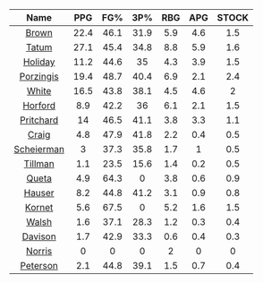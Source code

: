 |                                     Name                                     |  PPG  |  FG%  |  3P%  |  RBG  |  APG  |  STOCK  |
|:----------------------------------------------------------------------------:|:-----:|:-----:|:-----:|:-----:|:-----:|:-------:|
|      [Brown](https://www.espn.com/nba/player/_/id/3917376/jaylen-brown)      | 22.4  | 46.1  | 31.9  |  5.9  |  4.6  |   1.5   |
|      [Tatum](https://www.espn.com/nba/player/_/id/4065648/jayson-tatum)      | 27.1  | 45.4  | 34.8  |  8.8  |  5.9  |   1.6   |
|      [Holiday](https://www.espn.com/nba/player/_/id/3995/jrue-holiday)       | 11.2  | 44.6  |  35   |  4.3  |  3.9  |   1.5   |
| [Porzingis](https://www.espn.com/nba/player/_/id/3102531/kristaps-porzingis) | 19.4  | 48.7  | 40.4  |  6.9  |  2.1  |   2.4   |
|     [White](https://www.espn.com/nba/player/_/id/3078576/derrick-white)      | 16.5  | 43.8  | 38.1  |  4.5  |  4.6  |    2    |
|       [Horford](https://www.espn.com/nba/player/_/id/3213/al-horford)        |  8.9  | 42.2  |  36   |  6.1  |  2.1  |   1.5   |
|  [Pritchard](https://www.espn.com/nba/player/_/id/4066354/payton-pritchard)  |  14   | 46.5  | 41.1  |  3.8  |  3.3  |   1.1   |
|      [Craig](https://www.espn.com/nba/player/_/id/2528693/torrey-craig)      |  4.8  | 47.9  | 41.8  |  2.2  |  0.4  |   0.5   |
| [Scheierman](https://www.espn.com/nba/player/_/id/4593841/baylor-scheierman) |   3   | 37.3  | 35.8  |  1.7  |   1   |   0.5   |
|    [Tillman](https://www.espn.com/nba/player/_/id/4277964/xavier-tillman)    |  1.1  | 23.5  | 15.6  |  1.4  |  0.2  |   0.5   |
|     [Queta](https://www.espn.com/nba/player/_/id/4397424/neemias-queta)      |  4.9  | 64.3  |   0   |  3.8  |  0.6  |   0.9   |
|      [Hauser](https://www.espn.com/nba/player/_/id/4065804/sam-hauser)       |  8.2  | 44.8  | 41.2  |  3.1  |  0.9  |   0.8   |
|      [Kornet](https://www.espn.com/nba/player/_/id/3064560/luke-kornet)      |  5.6  | 67.5  |   0   |  5.2  |  1.6  |   1.5   |
|      [Walsh](https://www.espn.com/nba/player/_/id/4683689/jordan-walsh)      |  1.6  | 37.1  | 28.3  |  1.2  |  0.3  |   0.4   |
|      [Davison](https://www.espn.com/nba/player/_/id/4576085/jd-davison)      |  1.7  | 42.9  | 33.3  |  0.6  |  0.4  |   0.3   |
|     [Norris](https://www.espn.com/nba/player/_/id/4397104/miles-norris)      |   0   |   0   |   0   |   2   |   0   |    0    |
|    [Peterson](https://www.espn.com/nba/player/_/id/4397689/drew-peterson)    |  2.1  | 44.8  | 39.1  |  1.5  |  0.7  |   0.4   |
